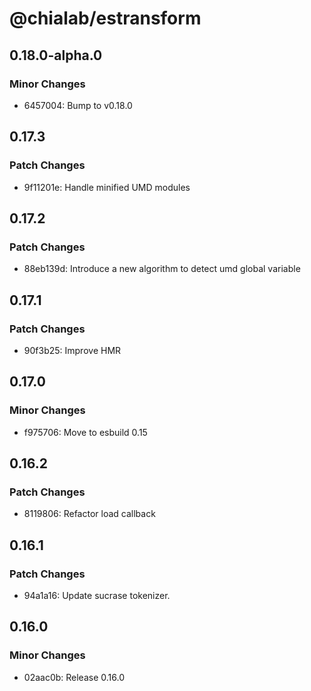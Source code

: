 # @chialab/estransform

## 0.18.0-alpha.0

### Minor Changes

- 6457004: Bump to v0.18.0

## 0.17.3

### Patch Changes

- 9f11201e: Handle minified UMD modules

## 0.17.2

### Patch Changes

- 88eb139d: Introduce a new algorithm to detect umd global variable

## 0.17.1

### Patch Changes

- 90f3b25: Improve HMR

## 0.17.0

### Minor Changes

- f975706: Move to esbuild 0.15

## 0.16.2

### Patch Changes

- 8119806: Refactor load callback

## 0.16.1

### Patch Changes

- 94a1a16: Update sucrase tokenizer.

## 0.16.0

### Minor Changes

- 02aac0b: Release 0.16.0
